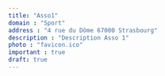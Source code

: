 ```yaml
---
title: "Asso1"
domain : "Sport"
address : "4 rue du Dôme 67000 Strasbourg"
description : "Description Asso 1"
photo : "favicon.ico"
important : true
draft: true
---
```

